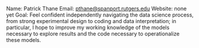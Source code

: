 Name: Patrick Thane
Email: pthane@spanport.rutgers.edu
Website: none yet
Goal: Feel confident independently navigating the data science process, from strong experimental design to coding and data interpretation; in particular, I hope to improve my working knowledge of the models necessary to explore results and the code necessary to operationalize these models.
